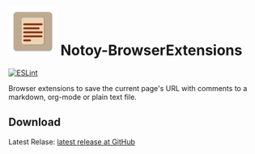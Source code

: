 # ![](./images/icon_96.png) Notoy-BrowserExtensions

[![ESLint](https://github.com/Release-Candidate/Notoy-BrowserExtensions/actions/workflows/eslint.yml/badge.svg)](https://github.com/Release-Candidate/Notoy-BrowserExtensions/actions/workflows/eslint.yml)

Browser extensions to save the current page's URL with comments to a markdown, org-mode or plain text file.


## Download

Latest Relase: [latest release at GitHub](https://github.com/Release-Candidate/Notoy-BrowserExtensions/releases/latest)
